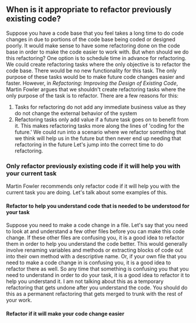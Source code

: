 ## When is it appropriate to refactor previously existing code?
Suppose you have a code base that you feel takes a long time to do code changes in due to portions of the code base being coded or designed poorly. It would make sense to have some refactoring done on the code base in order to make the code easier to work with. But when should we do this refactoring? One option is to schedule time in advance for refactoring. We could create refactoring tasks where the only objective is to refactor the code base. There would be no new functionality for this task. The only purpose of these tasks would be to make future code changes easier and faster. However, in *Refactoring: Improving the Design of Existing Code*, Martin Fowler argues that we shouldn't create refactoring tasks where the only purpose of the task is to refactor. There are a few reasons for this:
1. Tasks for refactoring do not add any immediate business value as they do not change the external behavior of the system  
2. Refactoring tasks only add value if a future task goes on to benefit from it. This makes refactoring tasks more along the lines of 'coding for the future.'  We could run into a scenario where we refactor something that we think will help us in the future but then never end up needing that refactoring in the future
Let's jump into the correct time to do refactoring.

### Only refactor previously existing code if it will help you with your current task
Martin Fowler recommends only refactor code if it will help you with the current task you are doing. Let's talk about some examples of this.

#### Refactor to help you understand code that is needed to be understood for your task
Suppose you need to make a code change in a file. Let's say that you need to look at and understand a few other files before you can make this code change. If these other files are confusing you, it is a good idea to refactor them in order to help you understand the code better. This would generally involve renaming variables and methods or extracting blocks of code out into their own method with a descriptive name. Or, if your own file that you need to make a code change in is confusing you, it is a good idea to refactor there as well. So any time that something is confusing you that you need to understand in order to do your task, it is a good idea to refactor it to help you understand it. I am not talking about this as a temporary refactoring that gets undone after you understand the code. You should do this as a permanent refactoring that gets merged to trunk with the rest of your work.

#### Refactor if it will make your code change easier
